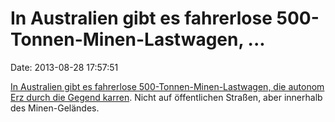 In Australien gibt es fahrerlose 500-Tonnen-Minen-Lastwagen, \...
=================================================================

Date: 2013-08-28 17:57:51

[In Australien gibt es fahrerlose 500-Tonnen-Minen-Lastwagen, die
autonom Erz durch die Gegend
karren](https://medium.com/war-is-boring/bed4b2b5a70a). Nicht auf
öffentlichen Straßen, aber innerhalb des Minen-Geländes.
